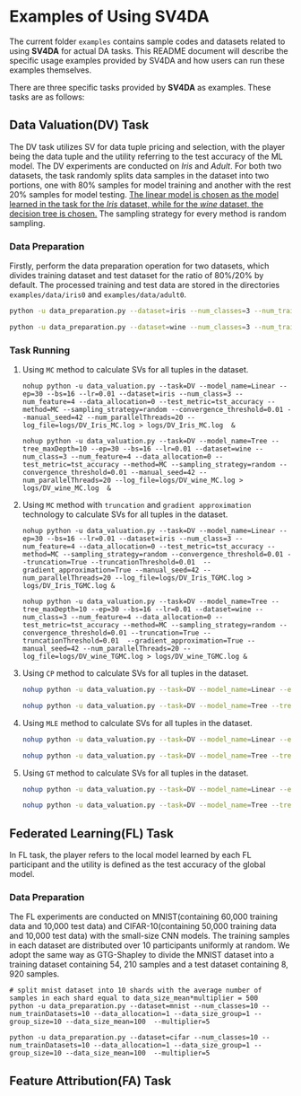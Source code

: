 # Examples of Using SV4DA

The current folder `examples` contains sample codes and datasets related to using **SV4DA** for actual DA tasks. This README document will describe the specific usage examples provided by SV4DA and how users can run these examples themselves.

There are three specific tasks provided by **SV4DA** as examples. These tasks are as follows:

## Data Valuation(DV) Task

The DV task utilizes SV for data tuple pricing and selection, with the player being the data tuple and the utility referring to the test accuracy of the ML model. The DV experiments are conducted on *Iris* and *Adult*. For both two datasets, the task randomly splits data samples in the dataset into two portions, one with 80% samples for model training and another with the rest 20% samples for model testing. <u>The linear model is chosen as the model learned in the task for the *Iris* dataset, while for the *wine* dataset, the decision tree is chosen.</u> The sampling strategy for every method is random sampling.

### Data Preparation

Firstly, perform the data preparation operation for two datasets, which divides training dataset and test dataset for the ratio of $80\%/20\%$ by default. The processed training and test data are stored in the directories `examples/data/iris0` and `examples/data/adult0`.

```sh
python -u data_preparation.py --dataset=iris --num_classes=3 --num_trainDatasets=1 --data_allocation=0  --data_size_group=1 --group_size=1 

python -u data_preparation.py --dataset=wine --num_classes=3 --num_trainDatasets=1 --data_allocation=0  --data_size_group=1 --group_size=1
```

### Task Running

1.   Using `MC` method to calculate SVs for all tuples in the dataset.

     ```shell
     nohup python -u data_valuation.py --task=DV --model_name=Linear --ep=30 --bs=16 --lr=0.01 --dataset=iris --num_class=3 --num_feature=4 --data_allocation=0 --test_metric=tst_accuracy --method=MC --sampling_strategy=random --convergence_threshold=0.01 --manual_seed=42 --num_parallelThreads=20 --log_file=logs/DV_Iris_MC.log > logs/DV_Iris_MC.log  &
     
     nohup python -u data_valuation.py --task=DV --model_name=Tree --tree_maxDepth=10 --ep=30 --bs=16 --lr=0.01 --dataset=wine --num_class=3 --num_feature=4 --data_allocation=0 --test_metric=tst_accuracy --method=MC --sampling_strategy=random --convergence_threshold=0.01 --manual_seed=42 --num_parallelThreads=20 --log_file=logs/DV_wine_MC.log > logs/DV_wine_MC.log  &
     ```

2.   Using `MC` method with `truncation` and `gradient approximation` technology to calculate SVs for all tuples in the dataset.

     ```shell
     nohup python -u data_valuation.py --task=DV --model_name=Linear --ep=30 --bs=16 --lr=0.01 --dataset=iris --num_class=3 --num_feature=4 --data_allocation=0 --test_metric=tst_accuracy --method=MC --sampling_strategy=random --convergence_threshold=0.01 --truncation=True --truncationThreshold=0.01  --gradient_approximation=True --manual_seed=42 --num_parallelThreads=20 --log_file=logs/DV_Iris_TGMC.log > logs/DV_Iris_TGMC.log & 
     
     nohup python -u data_valuation.py --task=DV --model_name=Tree --tree_maxDepth=10 --ep=30 --bs=16 --lr=0.01 --dataset=wine --num_class=3 --num_feature=4 --data_allocation=0 --test_metric=tst_accuracy --method=MC --sampling_strategy=random --convergence_threshold=0.01 --truncation=True --truncationThreshold=0.01  --gradient_approximation=True --manual_seed=42 --num_parallelThreads=20 --log_file=logs/DV_wine_TGMC.log > logs/DV_wine_TGMC.log & 
     ```

3.   Using `CP` method to calculate SVs for all tuples in the dataset.

     ```sh
     nohup python -u data_valuation.py --task=DV --model_name=Linear --ep=30 --bs=16 --lr=0.01 --dataset=iris --num_class=3 --num_feature=4 --data_allocation=0 --test_metric=tst_accuracy --method=CP --num_measurement=100 --CP_epsilon=0.01 --convergence_threshold=0.01 --sampling_strategy=random --manual_seed=42 --num_parallelThreads=20 --log_file=../../logs/DV_Iris_CP.log > ../../logs/DV_Iris_CP.log &
     
     nohup python -u data_valuation.py --task=DV --model_name=Tree --tree_maxDepth=10 --ep=30 --bs=16 --lr=0.01 --dataset=wine --num_class=3 --num_feature=4 --data_allocation=0 --test_metric=tst_accuracy --method=CP --num_measurement=100 --CP_epsilon=0.01 --convergence_threshold=0.01 --sampling_strategy=random --manual_seed=42 --num_parallelThreads=20 --log_file=../../logs/DV_wine_CP.log > ../../logs/DV_wine_CP.log &
     ```

4.   Using `MLE` method to calculate SVs for all tuples in the dataset.

     ```sh
     nohup python -u data_valuation.py --task=DV --model_name=Linear --ep=30 --bs=16 --lr=0.01 --dataset=iris --num_class=3 --num_feature=4 --data_allocation=0 --test_metric=tst_accuracy --method=MLE --MLE_maxInterval=15000 --convergence_threshold=0.01 --sampling_strategy=random  --manual_seed=42 --num_parallelThreads=20 --log_file=logs/DV_Iris_MLE.log > logs/DV_Iris_MLE.log &
     
     nohup python -u data_valuation.py --task=DV --model_name=Tree --tree_maxDepth=10 --ep=30 --bs=16 --lr=0.01 --dataset=wine --num_class=3 --num_feature=4 --data_allocation=0 --test_metric=tst_accuracy --method=MLE --MLE_maxInterval=15000 --convergence_threshold=0.01 --sampling_strategy=random  --manual_seed=42 --num_parallelThreads=20 --log_file=logs/DV_wine_MLE.log > logs/DV_wine_MLE.log &
     ```

5.   Using `GT` method to calculate SVs for all tuples in the dataset.

     ```sh
     nohup python -u data_valuation.py --task=DV --model_name=Linear --ep=30 --bs=16 --lr=0.01 --dataset=iris --num_class=3 --num_feature=4 --data_allocation=0 --test_metric=tst_accuracy --method=GT --GT_epsilon=0.00001 --convergence_threshold=0.01 --sampling_strategy=random --manual_seed=42 --num_parallelThreads=20 --log_file=logs/DV_Iris_GT.log > logs/DV_Iris_GT_.log &
     
     nohup python -u data_valuation.py --task=DV --model_name=Tree --tree_maxDepth=10 --ep=30 --bs=16 --lr=0.01 --dataset=wine --num_class=3 --num_feature=4 --data_allocation=0 --test_metric=tst_accuracy --method=GT --GT_epsilon=0.00001 --convergence_threshold=0.01 --sampling_strategy=random --manual_seed=42 --num_parallelThreads=20 --log_file=logs/DV_wine_GT.log > logs/DV_wine_GT_.log &
     ```

## Federated Learning(FL) Task

In FL task, the player refers to the local model learned by each FL participant and the utility is defined as the test accuracy of the global model. 

### Data Preparation

 The FL experiments are conducted on MNIST(containing 60,000 training data and 10,000 test data) and CIFAR-10(containing 50,000 training data and 10,000 test data) with the small-size CNN models. The training samples in each dataset are distributed over 10 participants uniformly at random. We adopt the same way as GTG-Shapley to divide the MNIST dataset into a training dataset containing 54, 210 samples and a test dataset containing 8, 920 samples.

```shell
# split mnist dataset into 10 shards with the average number of samples in each shard equal to data_size_mean*multiplier = 500
python -u data_preparation.py --dataset=mnist --num_classes=10 --num_trainDatasets=10 --data_allocation=1 --data_size_group=1 --group_size=10 --data_size_mean=100  --multiplier=5

python -u data_preparation.py --dataset=cifar --num_classes=10 --num_trainDatasets=10 --data_allocation=1 --data_size_group=1 --group_size=10 --data_size_mean=100  --multiplier=5
```



## Feature Attribution(FA) Task